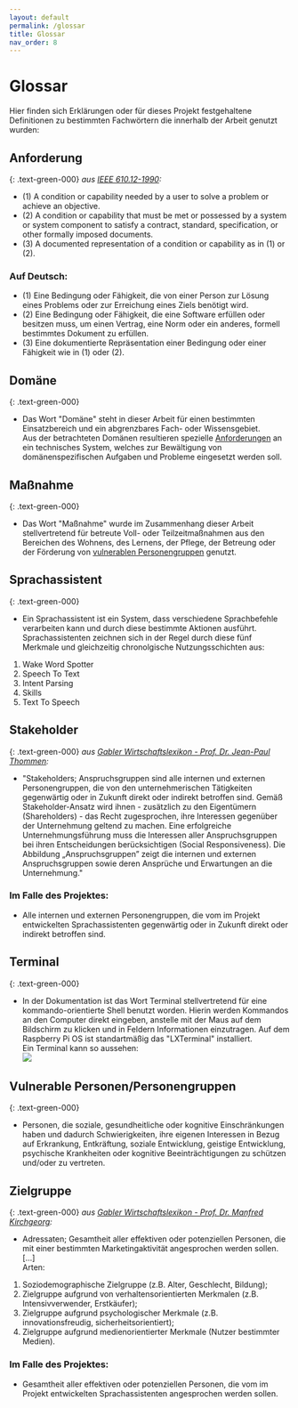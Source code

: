 ```yaml
---
layout: default
permalink: /glossar
title: Glossar
nav_order: 8
---
```



# Glossar
Hier finden sich Erklärungen oder für dieses Projekt festgehaltene Definitionen zu bestimmten Fachwörtern die innerhalb der Arbeit genutzt wurden:


## Anforderung
{: .text-green-000} 
_aus [IEEE 610.12-1990](https://standards.ieee.org/standard/610_12-1990.html):_
* (1) A condition or capability needed by a user to solve a problem or achieve an objective. 
* (2) A condition or capability that must be met or possessed by a system or system component to satisfy a  contract, standard, specification, or other formally imposed documents. 
* (3) A documented representation of a condition or capability as in (1) or (2). 

### Auf Deutsch:
* (1) Eine Bedingung oder Fähigkeit, die von einer Person zur Lösung eines Problems oder zur Erreichung eines Ziels benötigt wird. 
* (2) Eine Bedingung oder Fähigkeit, die eine Software erfüllen oder besitzen muss, um einen Vertrag, eine Norm oder ein anderes, formell bestimmtes Dokument zu erfüllen. 
* (3) Eine dokumentierte Repräsentation einer Bedingung oder einer Fähigkeit wie in (1) oder (2).

## Domäne
{: .text-green-000}  
* Das Wort "Domäne" steht in dieser Arbeit für einen bestimmten Einsatzbereich und ein abgrenzbares Fach- oder Wissensgebiet. <br /> Aus der betrachteten Domänen resultieren spezielle [Anforderungen](/glossar#anforderung) an ein technisches System, welches zur Bewältigung von domänenspezifischen Aufgaben und Probleme eingesetzt werden soll.

## Maßnahme 
{: .text-green-000}  
* Das Wort "Maßnahme" wurde im Zusammenhang dieser Arbeit stellvertretend für betreute Voll- oder Teilzeitmaßnahmen aus den Bereichen des Wohnens, des Lernens, der Pflege, der Betreung oder der Förderung von [vulnerablen Personengruppen](/glossar#vulnerable-personenpersonengruppen) genutzt.

## Sprachassistent
{: .text-green-000} 
* Ein Sprachassistent ist ein System, dass verschiedene Sprachbefehle verarbeiten kann und durch diese bestimmte Aktionen ausführt. 
Sprachassistenten zeichnen sich in der Regel durch diese fünf Merkmale und gleichzeitig chronolgische Nutzungsschichten aus:
1. Wake Word Spotter
2. Speech To Text
3. Intent Parsing
4. Skills
5. Text To Speech

## Stakeholder
{: .text-green-000}
_aus [Gabler Wirtschaftslexikon - Prof. Dr. Jean-Paul Thommen](https://wirtschaftslexikon.gabler.de/definition/anspruchsgruppen-27010):_

* "Stakeholders; Anspruchsgruppen sind alle internen und externen Personengruppen, die von den unternehmerischen Tätigkeiten gegenwärtig oder in Zukunft direkt oder indirekt betroffen sind. Gemäß Stakeholder-Ansatz wird ihnen - zusätzlich zu den Eigentümern (Shareholders) - das Recht zugesprochen, ihre Interessen gegenüber der Unternehmung geltend zu machen. Eine erfolgreiche Unternehmungsführung muss die Interessen aller Anspruchsgruppen bei ihren Entscheidungen berücksichtigen (Social Responsiveness). Die Abbildung „Anspruchsgruppen” zeigt die internen und externen Anspruchsgruppen sowie deren Ansprüche und Erwartungen an die Unternehmung."

### Im Falle des Projektes:
*  Alle internen und externen Personengruppen, die vom im Projekt entwickelten Sprachassistenten gegenwärtig oder in Zukunft direkt oder indirekt betroffen sind.

## Terminal 
{: .text-green-000} 
* In der Dokumentation ist das Wort Terminal stellvertretend für eine kommando-orientierte Shell benutzt worden. Hierin werden Kommandos an den Computer direkt eingeben, anstelle mit der Maus auf dem Bildschirm zu klicken und in Feldern Informationen einzutragen. Auf dem Raspberry Pi OS ist standartmäßig das "LXTerminal" installiert.<br /> 
Ein Terminal kann so aussehen:<br />
![](/assets/images/terminal.PNG) <br /> 

## Vulnerable Personen/Personengruppen
{: .text-green-000}  
* Personen, die soziale, gesundheitliche oder kognitive Einschränkungen haben und dadurch Schwierigkeiten, ihre eigenen Interessen in Bezug auf Erkrankung, Entkräftung, soziale Entwicklung, geistige Entwicklung, psychische Krankheiten oder kognitive Beeinträchtigungen zu schützen und/oder zu vertreten.

## Zielgruppe
{: .text-green-000}
_aus [Gabler Wirtschaftslexikon - Prof. Dr. Manfred Kirchgeorg](https://wirtschaftslexikon.gabler.de/definition/zielgruppe-48977):_

* Adressaten; Gesamtheit aller effektiven oder potenziellen Personen, die mit einer bestimmten Marketingaktivität angesprochen werden sollen. <br />
[...] <br />
Arten: <br />
1. Soziodemographische Zielgruppe (z.B. Alter, Geschlecht, Bildung);
2. Zielgruppe aufgrund von verhaltensorientierten Merkmalen (z.B. Intensivverwender, Erstkäufer);
3. Zielgruppe aufgrund psychologischer Merkmale (z.B. innovationsfreudig, sicherheitsorientiert);
4. Zielgruppe aufgrund medienorientierter Merkmale (Nutzer bestimmter Medien).

### Im Falle des Projektes:
*  Gesamtheit aller effektiven oder potenziellen Personen, die vom im Projekt entwickelten Sprachassistenten angesprochen werden sollen.